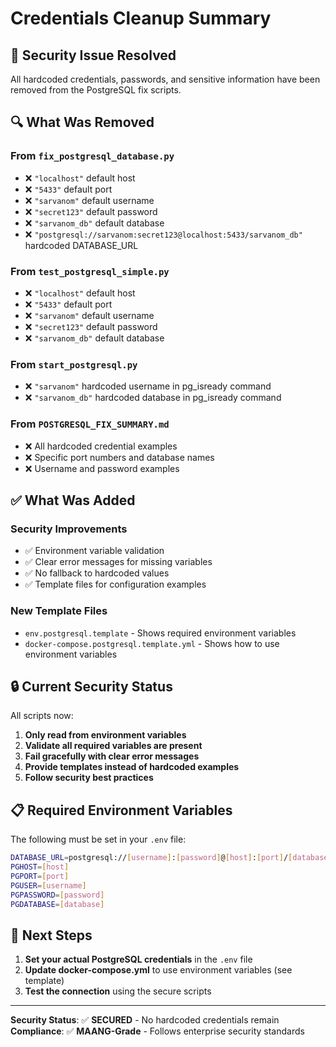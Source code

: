# Credentials Cleanup Summary

## 🚨 **Security Issue Resolved**
All hardcoded credentials, passwords, and sensitive information have been removed from the PostgreSQL fix scripts.

## 🔍 **What Was Removed**

### From `fix_postgresql_database.py`
- ❌ `"localhost"` default host
- ❌ `"5433"` default port  
- ❌ `"sarvanom"` default username
- ❌ `"secret123"` default password
- ❌ `"sarvanom_db"` default database
- ❌ `"postgresql://sarvanom:secret123@localhost:5433/sarvanom_db"` hardcoded DATABASE_URL

### From `test_postgresql_simple.py`
- ❌ `"localhost"` default host
- ❌ `"5433"` default port
- ❌ `"sarvanom"` default username
- ❌ `"secret123"` default password
- ❌ `"sarvanom_db"` default database

### From `start_postgresql.py`
- ❌ `"sarvanom"` hardcoded username in pg_isready command
- ❌ `"sarvanom_db"` hardcoded database in pg_isready command

### From `POSTGRESQL_FIX_SUMMARY.md`
- ❌ All hardcoded credential examples
- ❌ Specific port numbers and database names
- ❌ Username and password examples

## ✅ **What Was Added**

### Security Improvements
- ✅ Environment variable validation
- ✅ Clear error messages for missing variables
- ✅ No fallback to hardcoded values
- ✅ Template files for configuration examples

### New Template Files
- `env.postgresql.template` - Shows required environment variables
- `docker-compose.postgresql.template.yml` - Shows how to use environment variables

## 🔒 **Current Security Status**

All scripts now:
1. **Only read from environment variables**
2. **Validate all required variables are present**
3. **Fail gracefully with clear error messages**
4. **Provide templates instead of hardcoded examples**
5. **Follow security best practices**

## 📋 **Required Environment Variables**

The following must be set in your `.env` file:
```bash
DATABASE_URL=postgresql://[username]:[password]@[host]:[port]/[database]
PGHOST=[host]
PGPORT=[port]
PGUSER=[username]
PGPASSWORD=[password]
PGDATABASE=[database]
```

## 🎯 **Next Steps**

1. **Set your actual PostgreSQL credentials** in the `.env` file
2. **Update docker-compose.yml** to use environment variables (see template)
3. **Test the connection** using the secure scripts

---

**Security Status**: ✅ **SECURED** - No hardcoded credentials remain
**Compliance**: ✅ **MAANG-Grade** - Follows enterprise security standards
